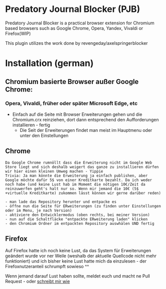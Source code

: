 # Predatory Journal Blocker (PJB)
Predatory Journal Blocker is a practical browser extension for Chromium based browsers such as Google Chrome, Opera, Yandex, Vivaldi or Firefox(WIP)

This plugin utilizes the work done by revengeday/axelspringerblocker


# Installation (german) 

## Chromium basierte Browser außer Google Chrome: 
### Opera, Vivaldi, früher oder später Microsoft Edge, etc
  - Einfach auf die Seite mit Browser Erweiterungen gehen und die Chromium.crx reinziehen, dort dann entsprechend den Aufforderungen installieren - fertig
    - Die Seit der Erweiterungen findet man meist im Hauptmenu oder unter den Einstellungen
    
    
## Chrome
   
    Da Google Chrome rumnöllt dass die Erweiterung nicht im Google Web Store liegt und sich deshalb weigert das ganze zu installieren dürfen wir hier einen kleinen Umweg machen - Yippie
    Trivia: Ja man könnte die Erweiterung ja einfach publishen, aber Google möchte dafür 5$ von einer Kreditkarte bezahlt. Da ich weder noch habe (und keine Lust hab im Momemt die nötigen 10€/Zeit da reinzuwerfen geht's halt nur so. Wenn mir jemand die 10€ (5$ +virtuelle Kreditkarte) zukommen lässt können wir gerne darüber reden)
    
    - man lade das Repository herunter und entpacke es
    - öffne nun die Seite für ERweiterungen (zu finden unter Einstellungen oder im Menu, je nach Version)
    - aktiviere den Entwicklermodus (oben rechts, bei meiner Version)
    - nun auf die Schaltfläcke "entpackte ERweiterung laden" klicken
    - den Chromium Ordner im entpackten Repository auswhälen UND fertig
    
    
    
## Firefox 

Auf Firefox hatte ich noch keine Lust, da das System für Erweiterungen geändert wurde vor ner Weile (weshalb der aktuelle Quellcode nicht mehr funktioniert) und ich bisher keine Lust hatte mich da einzulesen - der Firefoxnutzeranteil schrumpft sowieso ^^

Wenn jemand darauf Lust haben sollte, meldet euch und macht ne Pull Request - oder [schreibt mir wie](mailto:pjb@maxap.eu)


    
